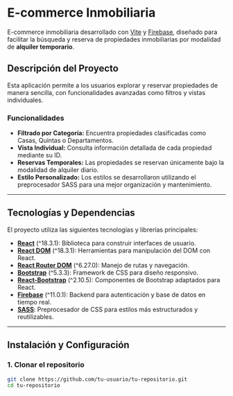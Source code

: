 # E-commerce Inmobiliaria

E-commerce inmobiliaria desarrollado con [Vite](https://vitejs.dev/) y [Firebase](https://firebase.google.com/), diseñado para facilitar la búsqueda y reserva de propiedades inmobiliarias por modalidad de **alquiler temporario**.

## Descripción del Proyecto

Esta aplicación permite a los usuarios explorar y reservar propiedades de manera sencilla, con funcionalidades avanzadas como filtros y vistas individuales. 

### Funcionalidades

- **Filtrado por Categoría:** Encuentra propiedades clasificadas como Casas, Quintas o Departamentos.
- **Vista Individual:** Consulta información detallada de cada propiedad mediante su ID.
- **Reservas Temporales:** Las propiedades se reservan únicamente bajo la modalidad de alquiler diario.
- **Estilo Personalizado:** Los estilos se desarrollaron utilizando el preprocesador SASS para una mejor organización y mantenimiento.

---

## Tecnologías y Dependencias

El proyecto utiliza las siguientes tecnologías y librerías principales:

- [**React**](https://react.dev/) (^18.3.1): Biblioteca para construir interfaces de usuario.
- [**React DOM**](https://react.dev/reference/react-dom) (^18.3.1): Herramientas para manipulación del DOM con React.
- [**React Router DOM**](https://reactrouter.com/) (^6.27.0): Manejo de rutas y navegación.
- [**Bootstrap**](https://getbootstrap.com/) (^5.3.3): Framework de CSS para diseño responsivo.
- [**React-Bootstrap**](https://react-bootstrap.github.io/) (^2.10.5): Componentes de Bootstrap adaptados para React.
- [**Firebase**](https://firebase.google.com/) (^11.0.1): Backend para autenticación y base de datos en tiempo real.
- [**SASS**](https://sass-lang.com/): Preprocesador de CSS para estilos más estructurados y reutilizables.

---

## Instalación y Configuración

### 1. Clonar el repositorio

```bash
git clone https://github.com/tu-usuario/tu-repositorio.git
cd tu-repositorio
